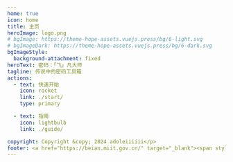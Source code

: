 ```yaml
---
home: true
icon: home
title: 主页
heroImage: logo.png
# bgImage: https://theme-hope-assets.vuejs.press/bg/6-light.svg
# bgImageDark: https://theme-hope-assets.vuejs.press/bg/6-dark.svg
bgImageStyle:
  background-attachment: fixed
heroText: 密码：「飞」凡大师
tagline: 传说中的密码工具箱
actions:
  - text: 快速开始
    icon: rocket
    link: ./start/
    type: primary

  - text: 指南
    icon: lightbulb
    link: ./guide/

copyright: Copyright &copy; 2024 adoleiiiiii</p>
footer: <a href="https://beian.miit.gov.cn/" target="_blank"><span style="color:#EFCCCC">皖ICP备2024046510号-1</span></a>
---
```

<!-- 
这是项目主页的案例。你可以在这里放置你的主体内容。

想要使用此布局，你需要在页面 front matter 中设置 `home: true`。

配置项的相关说明详见 [项目主页配置](https://theme-hope.vuejs.press/zh/guide/layout/home/)。
 -->
